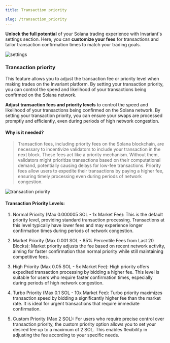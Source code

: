 ```yaml
---
title: Transaction priority

slug: /transaction_priority
---
```


**Unlock the full potential** of your Solana trading experience with Invariant's settings section. Here, you can **customize your fees** for transactions and tailor transaction confirmation times to match your trading goals.

![settings](/img/docs/app/settings.png)

### Transaction priority

This feature allows you to adjust the transaction fee or priority level when making trades on the Invariant platform. By setting your transaction priority, you can control the speed and likelihood of your transactions being confirmed on the Solana network. 

**Adjust transaction fees and priority levels** to control the speed and likelihood of your transactions being confirmed on the Solana network. By setting your transaction priority, you can ensure your swaps are processed promptly and efficiently, even during periods of high network congestion.

#### Why is it needed?

<blockquote>
  Transaction fees, including priority fees on the Solana blockchain, are necessary to incentivize validators to include your transaction in the next block. These fees act like a priority mechanism. Without them, validators might prioritize transactions based on their computational demand, potentially causing delays for low-fee transactions. Priority fees allow users to expedite their transactions by paying a higher fee, ensuring timely processing even during periods of network congestion.
</blockquote>

![transaction priority](/img/docs/app/transaction_priority.png)

#### Transaction Priority Levels:

1. Normal Priority (Max 0.000005 SOL - 1x Market Fee): This is the default priority level, providing standard transaction processing. Transactions at this level typically have lower fees and may experience longer confirmation times during periods of network congestion.

2. Market Priority (Max 0.001 SOL - 85% Percentile Fees from Last 20 Blocks): Market priority adjusts the fee based on recent network activity, aiming for faster confirmation than normal priority while still maintaining competitive fees.

3. High Priority (Max 0.05 SOL - 5x Market Fee): High priority offers expedited transaction processing by bidding a higher fee. This level is suitable for users who require faster confirmation times, especially during periods of high network congestion.

4. Turbo Priority (Max 0.1 SOL - 10x Market Fee): Turbo priority maximizes transaction speed by bidding a significantly higher fee than the market rate. It is ideal for urgent transactions that require immediate confirmation.

5. Custom Priority (Max 2 SOL): For users who require precise control over transaction priority, the custom priority option allows you to set your desired fee up to a maximum of 2 SOL. This enables flexibility in adjusting the fee according to your specific needs.
